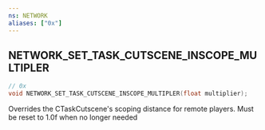 ```yaml
---
ns: NETWORK
aliases: ["0x"]
---
```

## NETWORK_SET_TASK_CUTSCENE_INSCOPE_MULTIPLER

```c
// 0x
void NETWORK_SET_TASK_CUTSCENE_INSCOPE_MULTIPLER(float multiplier);
```

Overrides the CTaskCutscene's scoping distance for remote players. Must be reset to 1.0f when no longer needed


